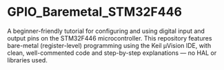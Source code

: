 # GPIO_Baremetal_STM32F446
A beginner-friendly tutorial for configuring and using digital input and output pins on the STM32F446 microcontroller. This repository features bare-metal (register-level) programming using the Keil µVision IDE, with clean, well-commented code and step-by-step explanations — no HAL or libraries used.
